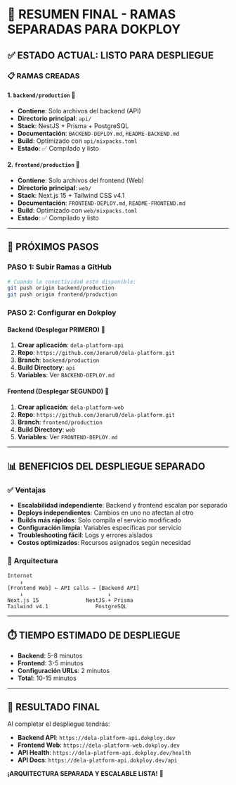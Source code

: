 # 🚀 RESUMEN FINAL - RAMAS SEPARADAS PARA DOKPLOY

## ✅ ESTADO ACTUAL: LISTO PARA DESPLIEGUE

### 📋 RAMAS CREADAS

#### 1. **`backend/production`** 🔧
- **Contiene**: Solo archivos del backend (API)
- **Directorio principal**: `api/`
- **Stack**: NestJS + Prisma + PostgreSQL
- **Documentación**: `BACKEND-DEPLOY.md`, `README-BACKEND.md`
- **Build**: Optimizado con `api/nixpacks.toml`
- **Estado**: ✅ Compilado y listo

#### 2. **`frontend/production`** 🎨
- **Contiene**: Solo archivos del frontend (Web)
- **Directorio principal**: `web/`
- **Stack**: Next.js 15 + Tailwind CSS v4.1
- **Documentación**: `FRONTEND-DEPLOY.md`, `README-FRONTEND.md`
- **Build**: Optimizado con `web/nixpacks.toml`
- **Estado**: ✅ Compilado y listo

---

## 🔄 PRÓXIMOS PASOS

### **PASO 1: Subir Ramas a GitHub**
```bash
# Cuando la conectividad esté disponible:
git push origin backend/production
git push origin frontend/production
```

### **PASO 2: Configurar en Dokploy**

#### **Backend (Desplegar PRIMERO)** 🔧
1. **Crear aplicación**: `dela-platform-api`
2. **Repo**: `https://github.com/Jenaru0/dela-platform.git`
3. **Branch**: `backend/production`
4. **Build Directory**: `api`
5. **Variables**: Ver `BACKEND-DEPLOY.md`

#### **Frontend (Desplegar SEGUNDO)** 🎨
1. **Crear aplicación**: `dela-platform-web`
2. **Repo**: `https://github.com/Jenaru0/dela-platform.git`
3. **Branch**: `frontend/production`
4. **Build Directory**: `web`
5. **Variables**: Ver `FRONTEND-DEPLOY.md`

---

## 📊 BENEFICIOS DEL DESPLIEGUE SEPARADO

### ✅ **Ventajas**
- **Escalabilidad independiente**: Backend y frontend escalan por separado
- **Deploys independientes**: Cambios en uno no afectan al otro
- **Builds más rápidos**: Solo compila el servicio modificado
- **Configuración limpia**: Variables específicas por servicio
- **Troubleshooting fácil**: Logs y errores aislados
- **Costos optimizados**: Recursos asignados según necesidad

### 🎯 **Arquitectura**
```
Internet
    ↓
[Frontend Web] ← API calls → [Backend API]
    ↓                           ↓
Next.js 15               NestJS + Prisma
Tailwind v4.1               PostgreSQL
```

---

## ⏱️ TIEMPO ESTIMADO DE DESPLIEGUE

- **Backend**: 5-8 minutos
- **Frontend**: 3-5 minutos
- **Configuración URLs**: 2 minutos
- **Total**: 10-15 minutos

---

## 🎉 RESULTADO FINAL

Al completar el despliegue tendrás:

- **Backend API**: `https://dela-platform-api.dokploy.dev`
- **Frontend Web**: `https://dela-platform-web.dokploy.dev`
- **API Health**: `https://dela-platform-api.dokploy.dev/health`
- **API Docs**: `https://dela-platform-api.dokploy.dev/api`

**¡ARQUITECTURA SEPARADA Y ESCALABLE LISTA!** 🚀

